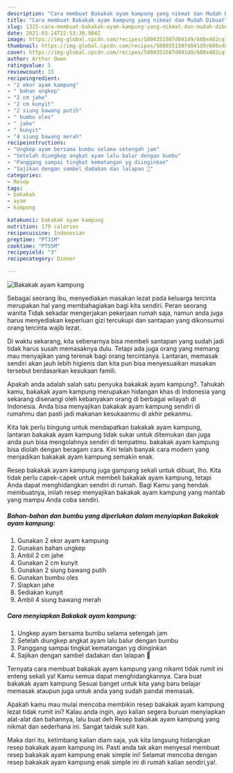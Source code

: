 ```yaml
---
description: "Cara membuat Bakakak ayam kampung yang nikmat dan Mudah Dibuat"
title: "Cara membuat Bakakak ayam kampung yang nikmat dan Mudah Dibuat"
slug: 1315-cara-membuat-bakakak-ayam-kampung-yang-nikmat-dan-mudah-dibuat
date: 2021-03-24T22:53:30.904Z
image: https://img-global.cpcdn.com/recipes/5800351507d041d9/680x482cq70/bakakak-ayam-kampung-foto-resep-utama.jpg
thumbnail: https://img-global.cpcdn.com/recipes/5800351507d041d9/680x482cq70/bakakak-ayam-kampung-foto-resep-utama.jpg
cover: https://img-global.cpcdn.com/recipes/5800351507d041d9/680x482cq70/bakakak-ayam-kampung-foto-resep-utama.jpg
author: Arthur Owen
ratingvalue: 5
reviewcount: 15
recipeingredient:
- "2 ekor ayam kampung"
- " bahan ungkep"
- "2 cm jahe"
- "2 cm kunyit"
- "2 siung bawang putih"
- " bumbu oles"
- " jahe"
- " kunyit"
- "4 siung bawang merah"
recipeinstructions:
- "Ungkep ayam bersama bumbu selama setengah jam"
- "Setelah diungkep angkat ayam lalu balur dengan bumbu"
- "Panggang sampai tingkat kematangan yg diinginkan"
- "Sajikan dengan sambel dadakan dan lalapan 🤤"
categories:
- Resep
tags:
- bakakak
- ayam
- kampung

katakunci: bakakak ayam kampung 
nutrition: 179 calories
recipecuisine: Indonesian
preptime: "PT31M"
cooktime: "PT55M"
recipeyield: "3"
recipecategory: Dinner

---
```



![Bakakak ayam kampung](https://img-global.cpcdn.com/recipes/5800351507d041d9/680x482cq70/bakakak-ayam-kampung-foto-resep-utama.jpg)

Sebagai seorang ibu, menyediakan masakan lezat pada keluarga tercinta merupakan hal yang membahagiakan bagi kita sendiri. Peran seorang  wanita Tidak sekadar mengerjakan pekerjaan rumah saja, namun anda juga harus menyediakan keperluan gizi tercukupi dan santapan yang dikonsumsi orang tercinta wajib lezat.

Di waktu  sekarang, kita sebenarnya bisa membeli santapan yang sudah jadi tidak harus susah memasaknya dulu. Tetapi ada juga orang yang memang mau menyajikan yang terenak bagi orang tercintanya. Lantaran, memasak sendiri akan jauh lebih higienis dan kita pun bisa menyesuaikan masakan tersebut berdasarkan kesukaan famili. 



Apakah anda adalah salah satu penyuka bakakak ayam kampung?. Tahukah kamu, bakakak ayam kampung merupakan hidangan khas di Indonesia yang sekarang disenangi oleh kebanyakan orang di berbagai wilayah di Indonesia. Anda bisa menyajikan bakakak ayam kampung sendiri di rumahmu dan pasti jadi makanan kesukaanmu di akhir pekanmu.

Kita tak perlu bingung untuk mendapatkan bakakak ayam kampung, lantaran bakakak ayam kampung tidak sukar untuk ditemukan dan juga anda pun bisa mengolahnya sendiri di tempatmu. bakakak ayam kampung bisa diolah dengan beragam cara. Kini telah banyak cara modern yang menjadikan bakakak ayam kampung semakin enak.

Resep bakakak ayam kampung juga gampang sekali untuk dibuat, lho. Kita tidak perlu capek-capek untuk membeli bakakak ayam kampung, tetapi Anda dapat menghidangkan sendiri di rumah. Bagi Kamu yang hendak membuatnya, inilah resep menyajikan bakakak ayam kampung yang mantab yang mampu Anda coba sendiri.

<!--inarticleads1-->

##### Bahan-bahan dan bumbu yang diperlukan dalam menyiapkan Bakakak ayam kampung:

1. Gunakan 2 ekor ayam kampung
1. Gunakan  bahan ungkep
1. Ambil 2 cm jahe
1. Gunakan 2 cm kunyit
1. Gunakan 2 siung bawang putih
1. Gunakan  bumbu oles
1. Siapkan  jahe
1. Sediakan  kunyit
1. Ambil 4 siung bawang merah




<!--inarticleads2-->

##### Cara menyiapkan Bakakak ayam kampung:

1. Ungkep ayam bersama bumbu selama setengah jam
1. Setelah diungkep angkat ayam lalu balur dengan bumbu
1. Panggang sampai tingkat kematangan yg diinginkan
1. Sajikan dengan sambel dadakan dan lalapan 🤤




Ternyata cara membuat bakakak ayam kampung yang nikamt tidak rumit ini enteng sekali ya! Kamu semua dapat menghidangkannya. Cara buat bakakak ayam kampung Sesuai banget untuk kita yang baru belajar memasak ataupun juga untuk anda yang sudah pandai memasak.

Apakah kamu mau mulai mencoba membikin resep bakakak ayam kampung lezat tidak rumit ini? Kalau anda ingin, ayo kalian segera buruan menyiapkan alat-alat dan bahannya, lalu buat deh Resep bakakak ayam kampung yang nikmat dan sederhana ini. Sangat taidak sulit kan. 

Maka dari itu, ketimbang kalian diam saja, yuk kita langsung hidangkan resep bakakak ayam kampung ini. Pasti anda tak akan menyesal membuat resep bakakak ayam kampung enak simple ini! Selamat mencoba dengan resep bakakak ayam kampung enak simple ini di rumah kalian sendiri,ya!.

